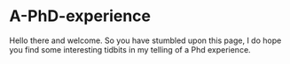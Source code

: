 # A-PhD-experience

Hello there and welcome. So you have stumbled upon this page, I do hope you find some interesting tidbits in my telling of a Phd experience. 
